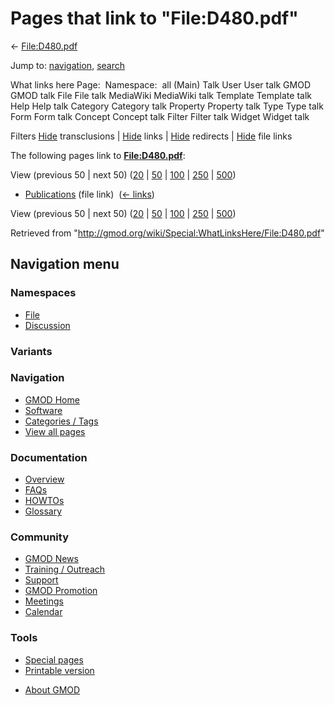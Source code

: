 <div id="mw-page-base" class="noprint">

</div>

<div id="mw-head-base" class="noprint">

</div>

<div id="content" class="mw-body" role="main">

<span id="top"></span>

<div id="mw-js-message" style="display:none;">

</div>



# <span dir="auto">Pages that link to "File:D480.pdf"</span>

<div id="bodyContent">

<div id="contentSub">

← [File:D480.pdf](/wiki/File:D480.pdf "File:D480.pdf")

</div>

<div id="jump-to-nav" class="mw-jump">

Jump to: [navigation](#mw-navigation), [search](#p-search)

</div>

<div id="mw-content-text">

What links here Page:  Namespace:  all (Main) Talk User User talk GMOD
GMOD talk File File talk MediaWiki MediaWiki talk Template Template talk
Help Help talk Category Category talk Property Property talk Type Type
talk Form Form talk Concept Concept talk Filter Filter talk Widget
Widget talk

Filters
[Hide](/mediawiki/index.php?title=Special:WhatLinksHere/File:D480.pdf&hidetrans=1 "Special:WhatLinksHere/File:D480.pdf")
transclusions \|
[Hide](/mediawiki/index.php?title=Special:WhatLinksHere/File:D480.pdf&hidelinks=1 "Special:WhatLinksHere/File:D480.pdf")
links \|
[Hide](/mediawiki/index.php?title=Special:WhatLinksHere/File:D480.pdf&hideredirs=1 "Special:WhatLinksHere/File:D480.pdf")
redirects \|
[Hide](/mediawiki/index.php?title=Special:WhatLinksHere/File:D480.pdf&hideimages=1 "Special:WhatLinksHere/File:D480.pdf")
file links

The following pages link to
**[File:D480.pdf](/wiki/File:D480.pdf "File:D480.pdf")**:

View (previous 50 \| next 50)
([20](/mediawiki/index.php?title=Special:WhatLinksHere/File:D480.pdf&limit=20 "Special:WhatLinksHere/File:D480.pdf")
\|
[50](/mediawiki/index.php?title=Special:WhatLinksHere/File:D480.pdf&limit=50 "Special:WhatLinksHere/File:D480.pdf")
\|
[100](/mediawiki/index.php?title=Special:WhatLinksHere/File:D480.pdf&limit=100 "Special:WhatLinksHere/File:D480.pdf")
\|
[250](/mediawiki/index.php?title=Special:WhatLinksHere/File:D480.pdf&limit=250 "Special:WhatLinksHere/File:D480.pdf")
\|
[500](/mediawiki/index.php?title=Special:WhatLinksHere/File:D480.pdf&limit=500 "Special:WhatLinksHere/File:D480.pdf"))

- [Publications](/wiki/Publications "Publications") (file link) ‎
  <span class="mw-whatlinkshere-tools">([←
  links](/mediawiki/index.php?title=Special:WhatLinksHere&target=Publications "Special:WhatLinksHere"))</span>

View (previous 50 \| next 50)
([20](/mediawiki/index.php?title=Special:WhatLinksHere/File:D480.pdf&limit=20 "Special:WhatLinksHere/File:D480.pdf")
\|
[50](/mediawiki/index.php?title=Special:WhatLinksHere/File:D480.pdf&limit=50 "Special:WhatLinksHere/File:D480.pdf")
\|
[100](/mediawiki/index.php?title=Special:WhatLinksHere/File:D480.pdf&limit=100 "Special:WhatLinksHere/File:D480.pdf")
\|
[250](/mediawiki/index.php?title=Special:WhatLinksHere/File:D480.pdf&limit=250 "Special:WhatLinksHere/File:D480.pdf")
\|
[500](/mediawiki/index.php?title=Special:WhatLinksHere/File:D480.pdf&limit=500 "Special:WhatLinksHere/File:D480.pdf"))

</div>

<div class="printfooter">

Retrieved from
"<http://gmod.org/wiki/Special:WhatLinksHere/File:D480.pdf>"

</div>

<div id="catlinks" class="catlinks catlinks-allhidden">

</div>

<div class="visualClear">

</div>

</div>

</div>

<div id="mw-navigation">

## Navigation menu

<div id="mw-head">



<div id="left-navigation">

<div id="p-namespaces" class="vectorTabs" role="navigation"
aria-labelledby="p-namespaces-label">

### Namespaces

- <span id="ca-nstab-image"><a href="/wiki/File:D480.pdf" accesskey="c"
  title="View the file page [c]">File</a></span>
- <span id="ca-talk"><a
  href="/mediawiki/index.php?title=File_talk:D480.pdf&amp;action=edit&amp;redlink=1"
  accesskey="t"
  title="Discussion about the content page [t]">Discussion</a></span>

</div>

<div id="p-variants" class="vectorMenu emptyPortlet" role="navigation"
aria-labelledby="p-variants-label">

### 

### Variants[](#)

<div class="menu">

</div>

</div>

</div>

<div id="right-navigation">





</div>



</div>

</div>

</div>

<div id="mw-panel">

<div id="p-logo" role="banner">

<a href="/wiki/Main_Page"
style="background-image: url(http://gmod.org/images/GMOD-cogs.png);"
title="Visit the main page"></a>

</div>

<div id="p-Navigation" class="portal" role="navigation"
aria-labelledby="p-Navigation-label">

### Navigation

<div class="body">

- <span id="n-GMOD-Home">[GMOD Home](/wiki/Main_Page)</span>
- <span id="n-Software">[Software](/wiki/GMOD_Components)</span>
- <span id="n-Categories-.2F-Tags">[Categories /
  Tags](/wiki/Categories)</span>
- <span id="n-View-all-pages">[View all
  pages](/wiki/Special:AllPages)</span>

</div>

</div>

<div id="p-Documentation" class="portal" role="navigation"
aria-labelledby="p-Documentation-label">

### Documentation

<div class="body">

- <span id="n-Overview">[Overview](/wiki/Overview)</span>
- <span id="n-FAQs">[FAQs](/wiki/Category:FAQ)</span>
- <span id="n-HOWTOs">[HOWTOs](/wiki/Category:HOWTO)</span>
- <span id="n-Glossary">[Glossary](/wiki/Glossary)</span>

</div>

</div>

<div id="p-Community" class="portal" role="navigation"
aria-labelledby="p-Community-label">

### Community

<div class="body">

- <span id="n-GMOD-News">[GMOD News](/wiki/GMOD_News)</span>
- <span id="n-Training-.2F-Outreach">[Training /
  Outreach](/wiki/Training_and_Outreach)</span>
- <span id="n-Support">[Support](/wiki/Support)</span>
- <span id="n-GMOD-Promotion">[GMOD
  Promotion](/wiki/GMOD_Promotion)</span>
- <span id="n-Meetings">[Meetings](/wiki/Meetings)</span>
- <span id="n-Calendar">[Calendar](/wiki/Calendar)</span>

</div>

</div>

<div id="p-tb" class="portal" role="navigation"
aria-labelledby="p-tb-label">

### Tools

<div class="body">

- <span id="t-specialpages"><a href="/wiki/Special:SpecialPages" accesskey="q"
  title="A list of all special pages [q]">Special pages</a></span>
- <span id="t-print"><a
  href="/mediawiki/index.php?title=Special:WhatLinksHere/File:D480.pdf&amp;printable=yes"
  rel="alternate" accesskey="p"
  title="Printable version of this page [p]">Printable version</a></span>

</div>

</div>

</div>

</div>

<div id="footer" role="contentinfo">

- <span id="footer-places-about">[About
  GMOD](/wiki/GMOD:About "GMOD:About")</span>

<!-- -->






</div>

